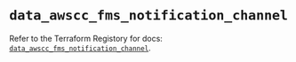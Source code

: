 # `data_awscc_fms_notification_channel`

Refer to the Terraform Registory for docs: [`data_awscc_fms_notification_channel`](https://registry.terraform.io/providers/hashicorp/awscc/0.70.0/docs/data-sources/fms_notification_channel).
